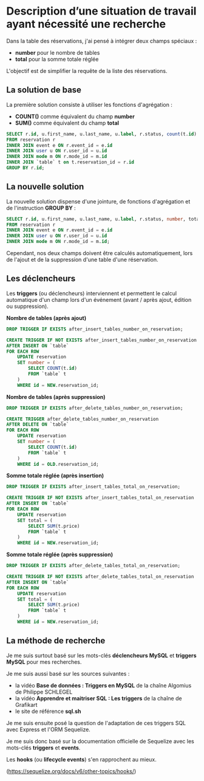 # Description d’une situation de travail ayant nécessité une recherche

Dans la table des réservations, j'ai pensé à intégrer deux champs spéciaux :

- **number** pour le nombre de tables
- **total** pour la somme totale réglée

L'objectif est de simplifier la requête de la liste des réservations. 

## La solution de base

La première solution consiste à utiliser les fonctions d'agrégation :

- **COUNT()** comme équivalent du champ **number**
- **SUM()** comme équivalent du champ **total**

```sql
SELECT r.id, u.first_name, u.last_name, u.label, r.status, count(t.id) as number, sum(t.price) as total, m.label, r.paid_at, r.comments
FROM reservation r
INNER JOIN event e ON r.event_id = e.id
INNER JOIN user u ON r.user_id = u.id
INNER JOIN mode m ON r.mode_id = m.id
INNER JOIN `table` t on t.reservation_id = r.id
GROUP BY r.id;
```

## La nouvelle solution

La nouvelle solution dispense d'une jointure, de fonctions d'agrégation et de l'instruction **GROUP BY** :

```sql
SELECT r.id, u.first_name, u.last_name, u.label, r.status, number, total, m.label, r.paid_at, r.comments
FROM reservation r
INNER JOIN event e ON r.event_id = e.id
INNER JOIN user u ON r.user_id = u.id
INNER JOIN mode m ON r.mode_id = m.id;
```

Cependant, nos deux champs doivent être calculés automatiquement, lors de l'ajout et de la suppression d'une table d'une réservation.

## Les déclencheurs

Les **triggers** (ou déclencheurs) interviennent et permettent le calcul automatique d'un champ lors d'un événement (avant / après ajout, édition ou suppression).

**Nombre de tables (après ajout)**

```sql
DROP TRIGGER IF EXISTS after_insert_tables_number_on_reservation;

CREATE TRIGGER IF NOT EXISTS after_insert_tables_number_on_reservation
AFTER INSERT ON `table` 
FOR EACH ROW
    UPDATE reservation
    SET number = (
        SELECT COUNT(t.id)
        FROM `table` t
    )
    WHERE id = NEW.reservation_id;
```

**Nombre de tables (après suppression)**

```sql
DROP TRIGGER IF EXISTS after_delete_tables_number_on_reservation;

CREATE TRIGGER after_delete_tables_number_on_reservation
AFTER DELETE ON `table`
FOR EACH ROW
    UPDATE reservation
    SET number = (
        SELECT COUNT(t.id)
        FROM `table` t
    )
    WHERE id = OLD.reservation_id;
```

**Somme totale réglée (après insertion)**

```sql
DROP TRIGGER IF EXISTS after_insert_tables_total_on_reservation;

CREATE TRIGGER IF NOT EXISTS after_insert_tables_total_on_reservation
AFTER INSERT ON `table` 
FOR EACH ROW
    UPDATE reservation
    SET total = (
        SELECT SUM(t.price)
        FROM `table` t
    )
    WHERE id = NEW.reservation_id;
```

**Somme totale réglée (après suppression)**

```sql
DROP TRIGGER IF EXISTS after_delete_tables_total_on_reservation;

CREATE TRIGGER IF NOT EXISTS after_delete_tables_total_on_reservation
AFTER INSERT ON `table` 
FOR EACH ROW
    UPDATE reservation
    SET total = (
        SELECT SUM(t.price)
        FROM `table` t
    )
    WHERE id = NEW.reservation_id;
```

## La méthode de recherche

Je me suis surtout basé sur les mots-clés **déclencheurs MySQL** et **triggers MySQL** pour mes recherches.

Je me suis aussi basé sur les sources suivantes :

- la vidéo **Base de données : Triggers en MySQL** de la chaîne Algomius de Philippe SCHLEGEL
- la vidéo **Apprendre et maitriser SQL : Les triggers** de la chaîne de Grafikart
- le site de référence **sql.sh**

Je me suis ensuite posé la question de l'adaptation de ces triggers SQL avec Express et l'ORM Sequelize.

Je me suis donc basé sur la documentation officielle de Sequelize avec les mots-clés **triggers** et **events**. 

Les **hooks** (ou **lifecycle events**) s'en rapprochent au mieux.

(https://sequelize.org/docs/v6/other-topics/hooks/)
